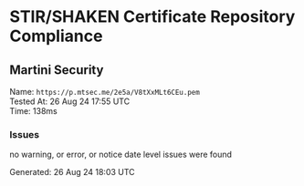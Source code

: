 # STIR/SHAKEN Certificate Repository Compliance

## Martini Security

Name: `https://p.mtsec.me/2e5a/V8tXxMLt6CEu.pem`\
Tested At: 26 Aug 24 17:55 UTC\
Time: 138ms

### Issues

no warning, or error, or notice date level issues were found

Generated: 26 Aug 24 18:03 UTC